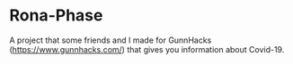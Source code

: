 # Rona-Phase
A project that some friends and I made for GunnHacks (https://www.gunnhacks.com/) that gives you information about Covid-19.
